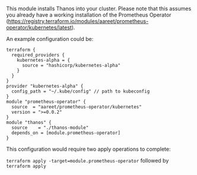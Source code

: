This module installs Thanos into your cluster. Please note that this assumes you already have a working installation of the Prometheus Operator (https://registry.terraform.io/modules/aareet/prometheus-operator/kubernetes/latest).


An example configuration could be:

```
terraform {
  required_providers {
    kubernetes-alpha = {
      source = "hashicorp/kubernetes-alpha"
    }
  }
}
provider "kubernetes-alpha" {
  config_path = "~/.kube/config" // path to kubeconfig
}
module "prometheus-operator" {
  source  = "aareet/prometheus-operator/kubernetes"
  version = ">=0.0.2"
}
module "thanos" {
  source    = "./thanos-module"
  depends_on = [module.prometheus-operator]
}
```

This configuration would require two apply operations to complete:

`terraform apply -target=module.prometheus-operator`
followed by
`terraform apply`
